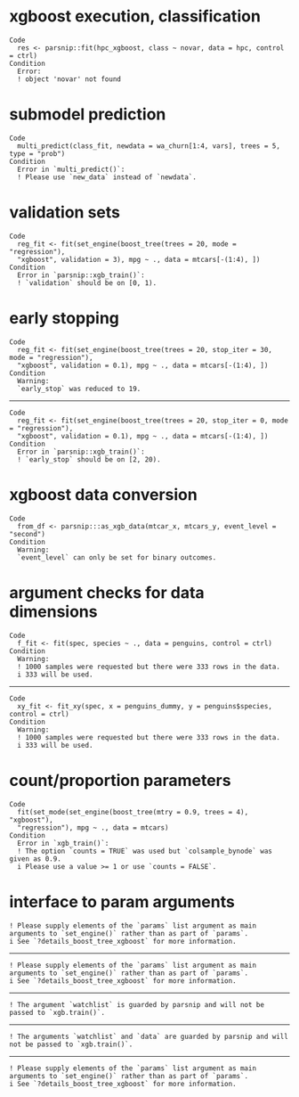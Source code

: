 # xgboost execution, classification

    Code
      res <- parsnip::fit(hpc_xgboost, class ~ novar, data = hpc, control = ctrl)
    Condition
      Error:
      ! object 'novar' not found

# submodel prediction

    Code
      multi_predict(class_fit, newdata = wa_churn[1:4, vars], trees = 5, type = "prob")
    Condition
      Error in `multi_predict()`:
      ! Please use `new_data` instead of `newdata`.

# validation sets

    Code
      reg_fit <- fit(set_engine(boost_tree(trees = 20, mode = "regression"),
      "xgboost", validation = 3), mpg ~ ., data = mtcars[-(1:4), ])
    Condition
      Error in `parsnip::xgb_train()`:
      ! `validation` should be on [0, 1).

# early stopping

    Code
      reg_fit <- fit(set_engine(boost_tree(trees = 20, stop_iter = 30, mode = "regression"),
      "xgboost", validation = 0.1), mpg ~ ., data = mtcars[-(1:4), ])
    Condition
      Warning:
      `early_stop` was reduced to 19.

---

    Code
      reg_fit <- fit(set_engine(boost_tree(trees = 20, stop_iter = 0, mode = "regression"),
      "xgboost", validation = 0.1), mpg ~ ., data = mtcars[-(1:4), ])
    Condition
      Error in `parsnip::xgb_train()`:
      ! `early_stop` should be on [2, 20).

# xgboost data conversion

    Code
      from_df <- parsnip:::as_xgb_data(mtcar_x, mtcars_y, event_level = "second")
    Condition
      Warning:
      `event_level` can only be set for binary outcomes.

# argument checks for data dimensions

    Code
      f_fit <- fit(spec, species ~ ., data = penguins, control = ctrl)
    Condition
      Warning:
      ! 1000 samples were requested but there were 333 rows in the data.
      i 333 will be used.

---

    Code
      xy_fit <- fit_xy(spec, x = penguins_dummy, y = penguins$species, control = ctrl)
    Condition
      Warning:
      ! 1000 samples were requested but there were 333 rows in the data.
      i 333 will be used.

# count/proportion parameters

    Code
      fit(set_mode(set_engine(boost_tree(mtry = 0.9, trees = 4), "xgboost"),
      "regression"), mpg ~ ., data = mtcars)
    Condition
      Error in `xgb_train()`:
      ! The option `counts = TRUE` was used but `colsample_bynode` was given as 0.9.
      i Please use a value >= 1 or use `counts = FALSE`.

# interface to param arguments

    ! Please supply elements of the `params` list argument as main arguments to `set_engine()` rather than as part of `params`.
    i See `?details_boost_tree_xgboost` for more information.

---

    ! Please supply elements of the `params` list argument as main arguments to `set_engine()` rather than as part of `params`.
    i See `?details_boost_tree_xgboost` for more information.

---

    ! The argument `watchlist` is guarded by parsnip and will not be passed to `xgb.train()`.

---

    ! The arguments `watchlist` and `data` are guarded by parsnip and will not be passed to `xgb.train()`.

---

    ! Please supply elements of the `params` list argument as main arguments to `set_engine()` rather than as part of `params`.
    i See `?details_boost_tree_xgboost` for more information.

